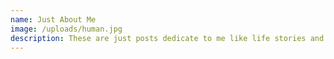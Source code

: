 ```yaml
---
name: Just About Me
image: /uploads/human.jpg
description: These are just posts dedicate to me like life stories and stuff like that
---
```


